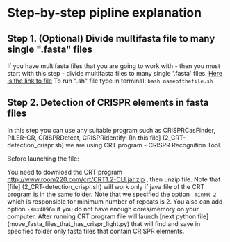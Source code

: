# Step-by-step pipline explanation

## Step 1. (Optional) Divide multifasta file to many single ".fasta" files
If you have multifasta files that you are going to work with - then you must start with this step - divide multifasta files to many single '.fasta' files.
[Here is the link to file](1_divide_multifasta_files.sh) To run ".sh" file type in terminal: `bash nameofthefile.sh`

## Step 2. Detection of CRISPR elements in fasta files
In this step you can use any suitable program such as CRISPRCasFinder, PILER-CR, CRISPRDetect,  CRISPRidentify. [In this file] (2_CRT-detection_crispr.sh) we are using CRT program - CRISPR Recognition Tool.

Before launching the file:

You need to download the CRT program  http://www.room220.com/crt/CRT1.2-CLI.jar.zip , then unzip file.
Note that [file] (2_CRT-detection_crispr.sh) will work only if java file of the CRT program is in the same folder.
Note that we specified the option `-minNR 2` which is responsible for minimum number of repeats is 2.
You also can add option `-Xmx4096m` if you do not have enough cores/memory on your computer. 
After running CRT program file will launch [next python file] (move_fasta_files_that_has_crispr_light.py) that will find and save in specified folder only fasta files that contain CRISPR elements.

